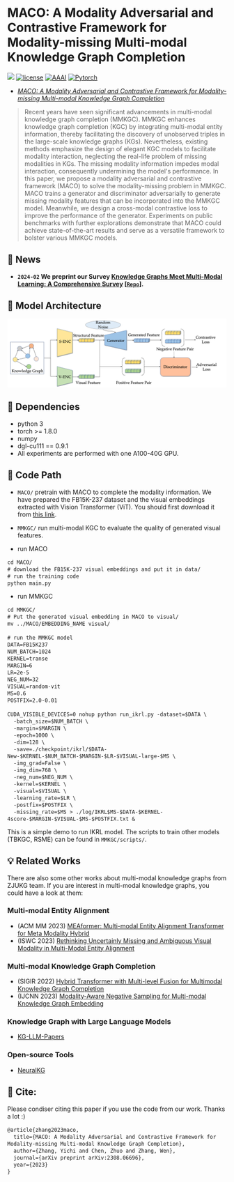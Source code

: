 # MACO: A Modality Adversarial and Contrastive Framework for Modality-missing Multi-modal Knowledge Graph Completion
![](https://img.shields.io/badge/version-1.0.1-blue)
[![license](https://img.shields.io/github/license/mashape/apistatus.svg?maxAge=2592000)](https://github.com/zjukg/MACO/main/LICENSE)
[![AAAI](https://img.shields.io/badge/NLPCC'23-brightgreen)](http://tcci.ccf.org.cn/conference/2023/)
[![Pytorch](https://img.shields.io/badge/PyTorch-%23EE4C2C.svg?e&logo=PyTorch&logoColor=white)](https://pytorch.org/)
 - [*MACO: A Modality Adversarial and Contrastive Framework for Modality-missing Multi-modal Knowledge Graph Completion*](https://arxiv.org/abs/2308.06696)

> Recent years have seen significant advancements in multi-modal knowledge graph completion (MMKGC). MMKGC enhances knowledge graph completion (KGC) by integrating multi-modal entity information, thereby facilitating the discovery of unobserved triples in the large-scale knowledge graphs (KGs). Nevertheless, existing methods emphasize the design of elegant KGC models to facilitate modality interaction, neglecting the real-life problem of missing modalities in KGs. The missing modality information impedes modal interaction, consequently undermining the model's performance. In this paper, we propose a modality adversarial and contrastive framework (MACO) to solve the modality-missing problem in MMKGC. MACO trains a generator and discriminator adversarially to generate missing modality features that can be incorporated into the MMKGC model. Meanwhile, we design a cross-modal contrastive loss to improve the performance of the generator. Experiments on public benchmarks with further explorations demonstrate that MACO could achieve state-of-the-art results and serve as a versatile framework to bolster various MMKGC models.

## 🔔 News
- **`2024-02` We preprint our Survey [Knowledge Graphs Meet Multi-Modal Learning: A Comprehensive Survey](http://arxiv.org/abs/2402.05391)  [[`Repo`](https://github.com/zjukg/KG-MM-Survey)].**


## 🌈 Model Architecture
![Model_architecture](figure/model.png)

## 🔬 Dependencies
- python 3
- torch >= 1.8.0
- numpy
- dgl-cu111 == 0.9.1
- All experiments are performed with one A100-40G GPU.

## 📕 Code Path
- `MACO/` pretrain with MACO to complete the modality information. We have prepared the FB15K-237 dataset and the visual embeddings extracted with Vision Transformer (ViT). You should first download it from [this link](https://drive.google.com/file/d/1XN7e1_6ERZWPrg3f0gis5ZPb3tpKEWmv/view?usp=drive_link).
- `MMKGC/` run multi-modal KGC to evaluate the quality of generated visual features.

- run MACO
```shell
cd MACO/
# download the FB15K-237 visual embeddings and put it in data/
# run the training code
python main.py
```

- run MMKGC
```shell
cd MMKGC/
# Put the generated visual embedding in MACO to visual/ 
mv ../MACO/EMBEDDING_NAME visual/

# run the MMKGC model
DATA=FB15K237
NUM_BATCH=1024
KERNEL=transe
MARGIN=6
LR=2e-5
NEG_NUM=32
VISUAL=random-vit
MS=0.6
POSTFIX=2.0-0.01

CUDA_VISIBLE_DEVICES=0 nohup python run_ikrl.py -dataset=$DATA \
  -batch_size=$NUM_BATCH \
  -margin=$MARGIN \
  -epoch=1000 \
  -dim=128 \
  -save=./checkpoint/ikrl/$DATA-New-$KERNEL-$NUM_BATCH-$MARGIN-$LR-$VISUAL-large-$MS \
  -img_grad=False \
  -img_dim=768 \
  -neg_num=$NEG_NUM \
  -kernel=$KERNEL \
  -visual=$VISUAL \
  -learning_rate=$LR \
  -postfix=$POSTFIX \
  -missing_rate=$MS > ./log/IKRL$MS-$DATA-$KERNEL-4score-$MARGIN-$VISUAL-$MS-$POSTFIX.txt &
```
This is a simple demo to run IKRL model. The scripts to train other models (TBKGC, RSME) can be found in `MMKGC/scripts/`.

## 💡 Related Works
There are also some other works about multi-modal knowledge graphs from ZJUKG team. If you are interest in multi-modal knowledge graphs, you could have a look at them:

### Multi-modal Entity Alignment
- (ACM MM 2023) [MEAformer: Multi-modal Entity Alignment Transformer for Meta Modality Hybrid](https://github.com/zjukg/MEAformer)
- (ISWC 2023) [Rethinking Uncertainly Missing and Ambiguous Visual Modality in Multi-Modal Entity Alignment](https://github.com/zjukg/UMAEA)

### Multi-modal Knowledge Graph Completion
- (SIGIR 2022) [Hybrid Transformer with Multi-level Fusion for Multimodal Knowledge Graph Completion](https://github.com/zjukg/MKGformer)
- (IJCNN 2023) [Modality-Aware Negative Sampling for Multi-modal Knowledge Graph Embedding](https://github.com/zjukg/MANS)

### Knowledge Graph with Large Language Models
- [KG-LLM-Papers](https://github.com/zjukg/KG-LLM-Papers)

### Open-source Tools
- [NeuralKG](https://github.com/zjukg/NeuralKG)

## 🤝 Cite:
Please condiser citing this paper if you use the code from our work.
Thanks a lot :)

```bigquery
@article{zhang2023maco,
  title={MACO: A Modality Adversarial and Contrastive Framework for Modality-missing Multi-modal Knowledge Graph Completion},
  author={Zhang, Yichi and Chen, Zhuo and Zhang, Wen},
  journal={arXiv preprint arXiv:2308.06696},
  year={2023}
}
```
